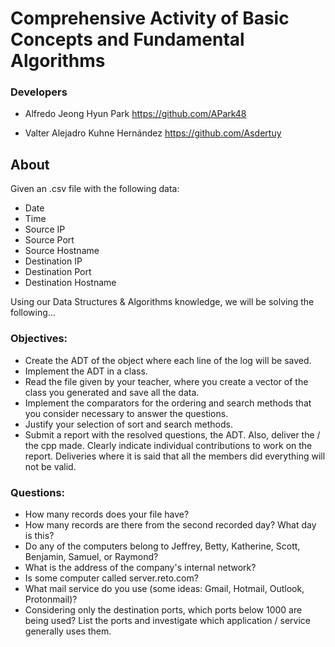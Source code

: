 # Comprehensive Activity of Basic Concepts and Fundamental Algorithms
### Developers
- Alfredo Jeong Hyun Park
https://github.com/APark48

- Valter Alejadro Kuhne Hernández
https://github.com/Asdertuy

## About
Given an .csv file with the following data:
- Date
- Time
- Source IP
- Source Port
- Source Hostname
- Destination IP
- Destination Port
- Destination Hostname

Using our Data Structures & Algorithms knowledge, we will be solving the following...

### Objectives:
- Create the ADT of the object where each line of the log will be saved.
- Implement the ADT in a class.
- Read the file given by your teacher, where you create a vector of the class you generated and save all the data.
- Implement the comparators for the ordering and search methods that you consider necessary to answer the questions.
- Justify your selection of sort and search methods.
- Submit a report with the resolved questions, the ADT. Also, deliver the / the cpp made. Clearly indicate individual contributions to work on the report. Deliveries where it is said that all the members did everything will not be valid.

### Questions:
- How many records does your file have?
- How many records are there from the second recorded day? What day is this?
- Do any of the computers belong to Jeffrey, Betty, Katherine, Scott, Benjamin, Samuel, or Raymond?
- What is the address of the company's internal network?
- Is some computer called server.reto.com?
- What mail service do you use (some ideas: Gmail, Hotmail, Outlook, Protonmail)?
- Considering only the destination ports, which ports below 1000 are being used? List the ports and investigate which application / service generally uses them.